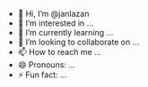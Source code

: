 - 👋 Hi, I’m @janlazan
- 👀 I’m interested in ...
- 🌱 I’m currently learning ...
- 💞️ I’m looking to collaborate on ...
- 📫 How to reach me ...
- 😄 Pronouns: ...
- ⚡ Fun fact: ...

<!---
janlazan/janlazan is a ✨ special ✨ repository because its `README.md` (this file) appears on your GitHub profile.
You can click the Preview link to take a look at your changes.
--->
